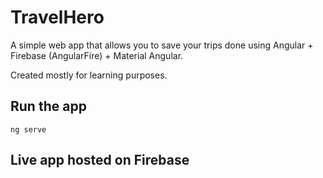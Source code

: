 # TravelHero

A simple web app that allows you to save your trips done using Angular + Firebase (AngularFire) + Material Angular.

Created mostly for learning purposes.


## Run the app
```
ng serve
```
## Live app hosted on Firebase
